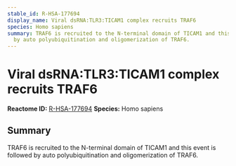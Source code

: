 ```yaml
---
stable_id: R-HSA-177694
display_name: Viral dsRNA:TLR3:TICAM1 complex recruits TRAF6
species: Homo sapiens
summary: TRAF6 is recruited to the N-terminal domain of TICAM1 and this event is followed
  by auto polyubiquitination and oligomerization of TRAF6.
---
```


# Viral dsRNA:TLR3:TICAM1 complex recruits TRAF6
**Reactome ID:** [R-HSA-177694](https://reactome.org/content/detail/R-HSA-177694)
**Species:** Homo sapiens

## Summary

TRAF6 is recruited to the N-terminal domain of TICAM1 and this event is followed by auto polyubiquitination and oligomerization of TRAF6.
